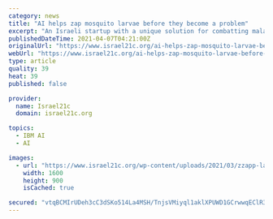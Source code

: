 ```yaml
---
category: news
title: "AI helps zap mosquito larvae before they become a problem"
excerpt: "An Israeli startup with a unique solution for combatting malaria is one of three finalists for the IBM Watson AI XPRIZE. The five-year global competition aims to demonstrate how humans can use powerful artificial intelligence (AI) technologies, such as IBM ..."
publishedDateTime: 2021-04-07T04:21:00Z
originalUrl: "https://www.israel21c.org/ai-helps-zap-mosquito-larvae-before-they-become-a-problem/"
webUrl: "https://www.israel21c.org/ai-helps-zap-mosquito-larvae-before-they-become-a-problem/"
type: article
quality: 39
heat: 39
published: false

provider:
  name: Israel21c
  domain: israel21c.org

topics:
  - IBM AI
  - AI

images:
  - url: "https://www.israel21c.org/wp-content/uploads/2021/03/zzapp-larvae.jpg"
    width: 1600
    height: 900
    isCached: true

secured: "vtqBCMIrUDeh3cC3dSKo514La4MSH/TnjsVMiyql1aklXPUWD1GCrwwqEClR3yCJ+b9vNS1xweJUtcueuUC77dkgO9kM4csOQdSnY2soVGNC3q4PJJ2YIC9LlYBAQ3E2IHoIPEfEwPmUfk473bzwUxmsPMEcNYiATFIcTtNWhOPSo0KNxCB9nXeyHoL8VLBHmaGOlGGExhC59xgcRivsqX9qBUmKjsHr0PiGJPaXUg++1ozctRG7tUqY+9afoc5bs1Tjq7QVNLnwRK5opfsqBdKmiRQEPqKDseDNK+RMu77IEcNOtxGMxV/ceR09Xu0+g5LmZqeDK54oS5eXSWcm85FWzXdrh8Ty/XR1IdRsz0w=;qxOPMwjQeMGVI9pBxaATLQ=="
---
```


